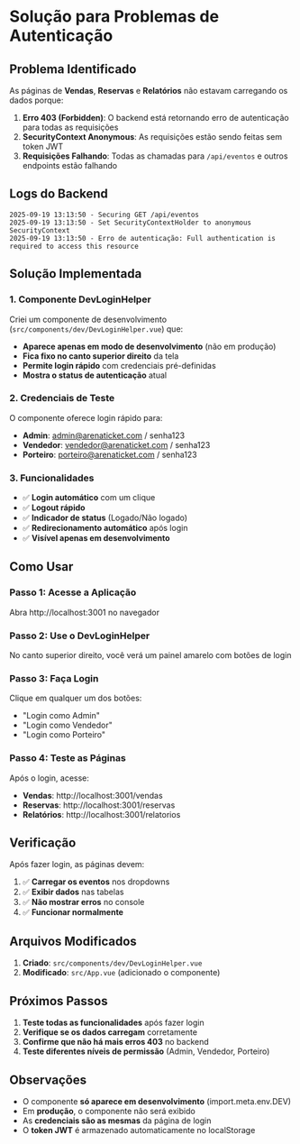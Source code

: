 # Solução para Problemas de Autenticação

## Problema Identificado

As páginas de **Vendas**, **Reservas** e **Relatórios** não estavam carregando os dados porque:

1. **Erro 403 (Forbidden)**: O backend está retornando erro de autenticação para todas as requisições
2. **SecurityContext Anonymous**: As requisições estão sendo feitas sem token JWT
3. **Requisições Falhando**: Todas as chamadas para `/api/eventos` e outros endpoints estão falhando

## Logs do Backend

```
2025-09-19 13:13:50 - Securing GET /api/eventos 
2025-09-19 13:13:50 - Set SecurityContextHolder to anonymous SecurityContext 
2025-09-19 13:13:50 - Erro de autenticação: Full authentication is required to access this resource
```

## Solução Implementada

### 1. Componente DevLoginHelper

Criei um componente de desenvolvimento (`src/components/dev/DevLoginHelper.vue`) que:

- **Aparece apenas em modo de desenvolvimento** (não em produção)
- **Fica fixo no canto superior direito** da tela
- **Permite login rápido** com credenciais pré-definidas
- **Mostra o status de autenticação** atual

### 2. Credenciais de Teste

O componente oferece login rápido para:

- **Admin**: admin@arenaticket.com / senha123
- **Vendedor**: vendedor@arenaticket.com / senha123  
- **Porteiro**: porteiro@arenaticket.com / senha123

### 3. Funcionalidades

- ✅ **Login automático** com um clique
- ✅ **Logout rápido** 
- ✅ **Indicador de status** (Logado/Não logado)
- ✅ **Redirecionamento automático** após login
- ✅ **Visível apenas em desenvolvimento**

## Como Usar

### Passo 1: Acesse a Aplicação
Abra http://localhost:3001 no navegador

### Passo 2: Use o DevLoginHelper
No canto superior direito, você verá um painel amarelo com botões de login

### Passo 3: Faça Login
Clique em qualquer um dos botões:
- "Login como Admin" 
- "Login como Vendedor"
- "Login como Porteiro"

### Passo 4: Teste as Páginas
Após o login, acesse:
- **Vendas**: http://localhost:3001/vendas
- **Reservas**: http://localhost:3001/reservas  
- **Relatórios**: http://localhost:3001/relatorios

## Verificação

Após fazer login, as páginas devem:

1. ✅ **Carregar os eventos** nos dropdowns
2. ✅ **Exibir dados** nas tabelas
3. ✅ **Não mostrar erros** no console
4. ✅ **Funcionar normalmente**

## Arquivos Modificados

1. **Criado**: `src/components/dev/DevLoginHelper.vue`
2. **Modificado**: `src/App.vue` (adicionado o componente)

## Próximos Passos

1. **Teste todas as funcionalidades** após fazer login
2. **Verifique se os dados carregam** corretamente
3. **Confirme que não há mais erros 403** no backend
4. **Teste diferentes níveis de permissão** (Admin, Vendedor, Porteiro)

## Observações

- O componente **só aparece em desenvolvimento** (import.meta.env.DEV)
- Em **produção**, o componente não será exibido
- As **credenciais são as mesmas** da página de login
- O **token JWT** é armazenado automaticamente no localStorage
